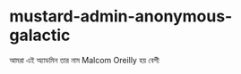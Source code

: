 mustard-admin-anonymous-galactic
================================

আমরা এই অ্যাডমিন তার নাম Malcom Oreilly হয় বেশী
